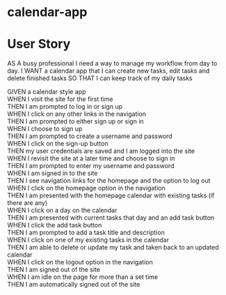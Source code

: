 # calendar-app

# User Story
AS A busy professional I need a way to manage my workflow from day to day.
I WANT a calendar app that I can create new tasks, edit tasks and delete finished tasks
SO THAT I can keep track of my daily tasks

GIVEN a calendar style app  
WHEN I visit the site for the first time  
THEN I am prompted to log in or sign up  
WHEN I click on any other links in the navigation  
THEN I am prompted to either sign up or sign in  
WHEN I choose to sign up  
THEN I am prompted to create a username and password  
WHEN I click on the sign-up button  
THEN my user credentials are saved and I am logged into the site  
WHEN I revisit the site at a later time and choose to sign in  
THEN I am prompted to enter my username and password  
WHEN I am signed in to the site  
THEN I see navigation links for the homepage and the option to log out  
WHEN I click on the homepage option in the navigation  
THEN I am presented with the homepage calendar with existing tasks (if there are any)  
WHEN I click on a day on the calendar  
THEN I am presented with current tasks that day and an add task button  
WHEN I click the add task button  
THEN I am prompted to add a task title and description  
WHEN I click on one of my existing tasks in the calendar  
THEN I am able to delete or update my task and taken back to an updated calendar  
WHEN I click on the logout option in the navigation  
THEN I am signed out of the site  
WHEN I am idle on the page for more than a set time  
THEN I am automatically signed out of the site   

